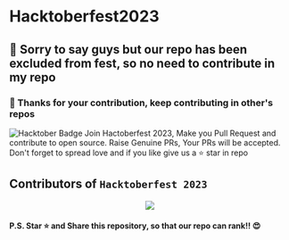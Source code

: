 # Hacktoberfest2023  

## 🥲 Sorry to say guys but our repo has been excluded from fest, so no need to contribute in my repo
### 💖 Thanks for your contribution, keep contributing in other's repos 


<img src="https://img.shields.io/badge/hacktoberfest-2023-blueviolet" alt="Hacktober Badge"/>
Join Hactoberfest 2023, Make you Pull Request and contribute to open source. Raise Genuine PRs, Your PRs will be accepted. Don't forget to spread love and if you like give us a ⭐️ star in repo

## Contributors of `Hacktoberfest 2023`

<div align="center">
  
<a href="https://github.com/Kaishav65/Hacktoberfest2023/graphs/contributors">
  
  <img src="https://contrib.rocks/image?repo=Kaishav45/Hacktoberfest2023" />
  
</a>

  </div>

  
  #### P.S. Star ⭐ and Share this repository, so that our repo can rank!! 😍
